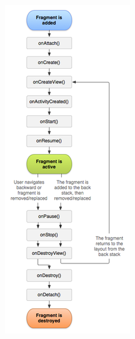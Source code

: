 
![image](https://raw.githubusercontent.com/tawny1/Android-Interview/master/source/interview/android/fragment-life.png)
      
